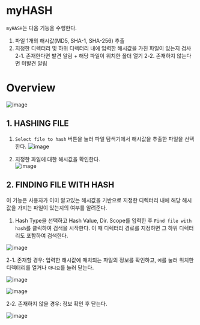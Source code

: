 # myHASH
`myHASH`는 다음 기능을 수행한다.
1. 파일 1개의 해시값(MD5, SHA-1, SHA-256) 추출
2. 지정한 디렉터리 및 하위 디렉터리 내에 입력한 해시값을 가진 파일이 있는지 검사
  2-1. 존재한다면 발견 알림 +  해당 파일이 위치한 폴더 열기
  2-2. 존재하지 않는다면 미발견 알림
  
# Overview
![image](https://user-images.githubusercontent.com/49504937/126594589-abf77d5a-131c-4a2b-a69f-f163c6feca77.png)

## 1. HASHING FILE
1. `Select file to hash` 버튼을 눌러 파일 탐색기에서 해시값을 추출한 파일을 선택한다.
![image](https://user-images.githubusercontent.com/49504937/126594677-0001393b-4ba3-4a7e-8e82-b5f5a22175c5.png)

2. 지정한 파일에 대한 해시값을 확인한다.\
![image](https://user-images.githubusercontent.com/49504937/126595604-ee4f1836-2c59-4ed4-9d40-d91afee9bcd2.png)
## 2. FINDING FILE WITH HASH
이 기능은 사용자가 이미 알고있는 해시값을 기반으로 지정한 디렉터리 내에 해당 해시값을 가지는 파일이 있는지의 여부를 알려준다.
1. Hash Type을 선택하고 Hash Value, Dir. Scope를 입력한 후 `Find file with hash`를 클릭하여 검색을 시작한다. 이 때 디렉터리 경로를 지정하면 그 하위 디렉터리도 포함하여 검색한다.

![image](https://user-images.githubusercontent.com/49504937/126595689-bb2c794a-0d5c-4328-a591-dea63b443158.png)

2-1. 존재할 경우: 입력한 해시값에 매치되는 파일의 정보를 확인하고, `예`를 눌러 위치한 디렉터리를 열거나 `아니요`를 눌러 닫는다.

![image](https://user-images.githubusercontent.com/49504937/126595138-b1c93c11-a88b-4a42-a603-1946f143d5b4.png)

![image](https://user-images.githubusercontent.com/49504937/126595177-a691b707-8ed6-4b12-91cc-9191493653d2.png)

2-2. 존재하지 않을 경우: 정보 확인 후 닫는다.

![image](https://user-images.githubusercontent.com/49504937/126595194-e2ff0a7d-f2a2-4615-940a-e7aeb7870971.png)
